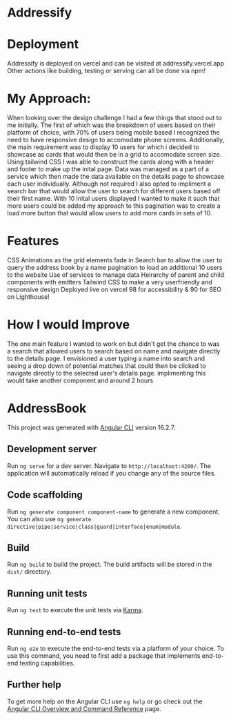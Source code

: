 # Addressify

# Deployment
  Addressify is deployed on vercel and can be visited at addressify.vercel.app
  Other actions like building, testing or serving can all be done via npm!

# My Approach:
  When looking over the design challenge I had a few things that stood out to me initially. 
  The first of which was the breakdown of users based on their platform of choice, with 70% of users being mobile based I recognized the need to have responsive design to accomodate phone screens. Additionally, the main requirement was to display 10 users for which i decided to showcase as 
  cards that would then be in a grid to accomodate screen size. Using tailwind CSS I was able to construct the cards along with a header and footer 
  to make up the inital page. Data was managed as a part of a service which then made the data available on the details page to showcase each
  user individually. Although not required I also opted to impliment a search bar that would allow the user to search for different users based
  off their first name. With 10 inital users displayed I wanted to make it such that more users could be added my approach to this pagination was 
  to create a load more button that would allow users to add more cards in sets of 10. 

# Features
  CSS Animations as the grid elements fade in
  Search bar to allow the user to query the address book by a name
  pagination to load an additional 10 users to the website
  Use of services to manage data
  Heirarchy of parent and child components with emitters
  Tailwind CSS to make a very userfriendly and responsive design
  Deployed live on vercel 
  98 for accessibility & 90 for SEO on Lighthouse!

# How I would Improve
  The one main feature I wanted to work on but didn't get the chance to was a search that allowed users to search based on name and navigate
  directly to the details page. I envisioned a user typing a name into search and seeing a drop down of potential matches that could then be
  clicked to navigate directly to the selected user's details page. implimenting this would take another component and around 2 hours

# AddressBook

This project was generated with [Angular CLI](https://github.com/angular/angular-cli) version 16.2.7.

## Development server

Run `ng serve` for a dev server. Navigate to `http://localhost:4200/`. The application will automatically reload if you change any of the source files.

## Code scaffolding

Run `ng generate component component-name` to generate a new component. You can also use `ng generate directive|pipe|service|class|guard|interface|enum|module`.

## Build

Run `ng build` to build the project. The build artifacts will be stored in the `dist/` directory.

## Running unit tests

Run `ng test` to execute the unit tests via [Karma](https://karma-runner.github.io).

## Running end-to-end tests

Run `ng e2e` to execute the end-to-end tests via a platform of your choice. To use this command, you need to first add a package that implements end-to-end testing capabilities.

## Further help

To get more help on the Angular CLI use `ng help` or go check out the [Angular CLI Overview and Command Reference](https://angular.io/cli) page.

